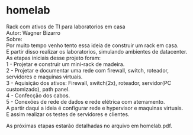 # homelab  
Rack com ativos de TI para laboratorios em casa    
Autor: Wagner Bizarro    
Sobre:    
Por muito tempo venho tento essa ideia de construir um rack em casa.  
E partir disso realizar os laboratorios, simulando ambientes de datacenter.  
As etapas iniciais desse projeto foram:  
1 - Projetar e construir um mini-rack de madeira.  
2 - Projetar e documentar uma rede com firewall, switch, roteador, servidores e maquinas virtuais.  
3 - Aquisição dos ativos: Firewall, switch(2x), roteador, servidor(PC customizado), path panel.  
4 - Confecção dos cabos.  
5 - Conexões de rede de dados e rede elétrica com aterramento.  
A partir daqui a ideia é configurar rede e hypervisor e maquinas virtuais.  
E assim realizar os testes de servidores e clientes.  

As próximas etapas estarão detalhadas no arquivo em homelab.pdf.  
